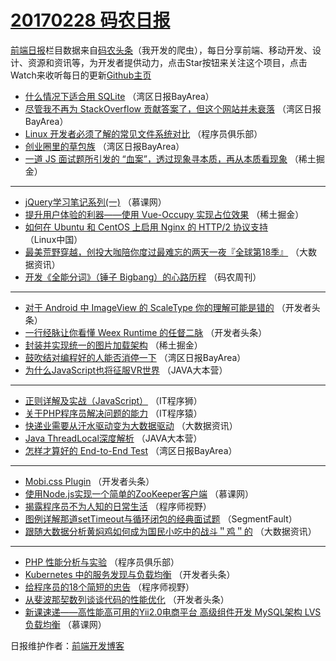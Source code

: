 # [20170228 码农日报](28.md)

[前端日报](http://caibaojian.com/c/news)栏目数据来自[码农头条](http://hao.caibaojian.com/)（我开发的爬虫），每日分享前端、移动开发、设计、资源和资讯等，为开发者提供动力，点击Star按钮来关注这个项目，点击Watch来收听每日的更新[Github主页](https://github.com/kujian/frontendDaily)
* [什么情况下适合用 SQLite](http://hao.caibaojian.com/27988.html) （湾区日报BayArea）
* [尽管我不再为 StackOverflow 贡献答案了，但这个网站并未衰落](http://hao.caibaojian.com/27987.html) （湾区日报BayArea）
* [Linux 开发者必须了解的常见文件系统对比](http://hao.caibaojian.com/28032.html) （程序员俱乐部）
* [创业圈里的草包族](http://hao.caibaojian.com/28009.html) （湾区日报BayArea）
* [一道 JS 面试题所引发的 &#8220;血案&#8221;，透过现象寻本质，再从本质看现象](http://hao.caibaojian.com/28081.html) （稀土掘金）

***
* [jQuery学习笔记系列(一)](http://hao.caibaojian.com/28006.html) （慕课网）
* [提升用户体验的利器——使用 Vue-Occupy 实现占位效果](http://hao.caibaojian.com/28082.html) （稀土掘金）
* [如何在 Ubuntu 和 CentOS 上启用 Nginx 的 HTTP/2 协议支持](http://hao.caibaojian.com/28017.html) （Linux中国）
* [最美荒野穿越，创投大咖陪你度过最难忘的两天一夜『全球第18季』](http://hao.caibaojian.com/28072.html) （大数据资讯）
* [开发《全能分词》（锤子 Bigbang）的心路历程](http://hao.caibaojian.com/28039.html) （码农周刊）

***
* [对于 Android 中 ImageView 的 ScaleType 你的理解可能是错的](http://hao.caibaojian.com/28094.html) （开发者头条）
* [一行经脉让你看懂 Weex Runtime 的任督二脉](http://hao.caibaojian.com/28095.html) （开发者头条）
* [封装并实现统一的图片加载架构](http://hao.caibaojian.com/28085.html) （稀土掘金）
* [鼓吹结对编程好的人能否消停一下](http://hao.caibaojian.com/28010.html) （湾区日报BayArea）
* [为什么JavaScript也将征服VR世界](http://hao.caibaojian.com/28030.html) （JAVA大本营）

***
* [正则详解及实战（JavaScript）](http://hao.caibaojian.com/28077.html) （IT程序狮）
* [关于PHP程序员解决问题的能力](http://hao.caibaojian.com/28045.html) （IT程序猿）
* [快递业需要从汗水驱动变为大数据驱动](http://hao.caibaojian.com/28067.html) （大数据资讯）
* [Java ThreadLocal深度解析](http://hao.caibaojian.com/28031.html) （JAVA大本营）
* [怎样才算好的 End-to-End Test](http://hao.caibaojian.com/28013.html) （湾区日报BayArea）

***
* [Mobi.css Plugin](http://hao.caibaojian.com/28100.html) （开发者头条）
* [使用Node.js实现一个简单的ZooKeeper客户端](http://hao.caibaojian.com/28004.html) （慕课网）
* [揭露程序员不为人知的日常生活](http://hao.caibaojian.com/28058.html) （程序师视野）
* [图例详解那道setTimeout与循环闭包的经典面试题](http://hao.caibaojian.com/28090.html) （SegmentFault）
* [跟随大数据分析黄焖鸡如何成为国民小吃中的战斗＂鸡＂的](http://hao.caibaojian.com/28069.html) （大数据资讯）

***
* [PHP 性能分析与实验](http://hao.caibaojian.com/28033.html) （程序员俱乐部）
* [Kubernetes 中的服务发现与负载均衡](http://hao.caibaojian.com/28036.html) （开发者头条）
* [给程序员的18个简短的忠告](http://hao.caibaojian.com/28060.html) （程序师视野）
* [从斐波那契数列谈谈代码的性能优化](http://hao.caibaojian.com/28037.html) （开发者头条）
* [新课速递——高性能高可用的Yii2.0电商平台 高级组件开发 MySQL架构 LVS负载均衡](http://hao.caibaojian.com/28007.html) （慕课网）

日报维护作者：[前端开发博客](http://caibaojian.com/) 